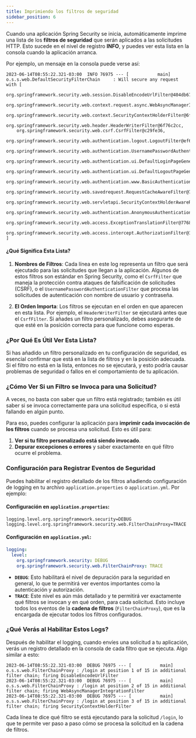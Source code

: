 ```yaml
---
title: Imprimiendo los filtros de seguridad
sidebar_position: 6
---
```


Cuando una aplicación Spring Security se inicia, automáticamente imprime una lista de los **filtros de seguridad** que serán aplicados a las solicitudes HTTP. Esto sucede en el nivel de registro **INFO**, y puedes ver esta lista en la consola cuando la aplicación arranca.

<Card>


Por ejemplo, un mensaje en la consola puede verse así:

```text
2023-06-14T08:55:22.321-03:00  INFO 76975 --- [           main] o.s.s.web.DefaultSecurityFilterChain     : Will secure any request with [
    org.springframework.security.web.session.DisableEncodeUrlFilter@404db674,
    org.springframework.security.web.context.request.async.WebAsyncManagerIntegrationFilter@50f097b5,
    org.springframework.security.web.context.SecurityContextHolderFilter@6fc6deb7,
    org.springframework.security.web.header.HeaderWriterFilter@6f76c2cc,
    org.springframework.security.web.csrf.CsrfFilter@c29fe36,
    org.springframework.security.web.authentication.logout.LogoutFilter@ef60710,
    org.springframework.security.web.authentication.UsernamePasswordAuthenticationFilter@7c2dfa2,
    org.springframework.security.web.authentication.ui.DefaultLoginPageGeneratingFilter@4397a639,
    org.springframework.security.web.authentication.ui.DefaultLogoutPageGeneratingFilter@7add838c,
    org.springframework.security.web.authentication.www.BasicAuthenticationFilter@5cc9d3d0,
    org.springframework.security.web.savedrequest.RequestCacheAwareFilter@7da39774,
    org.springframework.security.web.servletapi.SecurityContextHolderAwareRequestFilter@32b0876c,
    org.springframework.security.web.authentication.AnonymousAuthenticationFilter@3662bdff,
    org.springframework.security.web.access.ExceptionTranslationFilter@77681ce4,
    org.springframework.security.web.access.intercept.AuthorizationFilter@169268a7
]
```

#### ¿Qué Significa Esta Lista?

1. **Nombres de Filtros**: Cada línea en este log representa un filtro que será ejecutado para las solicitudes que llegan a la aplicación. Algunos de estos filtros son estándar en Spring Security, como el `CsrfFilter` que maneja la protección contra ataques de falsificación de solicitudes (CSRF), o el `UsernamePasswordAuthenticationFilter` que procesa las solicitudes de autenticación con nombre de usuario y contraseña.

2. **El Orden Importa**: Los filtros se ejecutan en el orden en que aparecen en esta lista. Por ejemplo, el `HeaderWriterFilter` se ejecutará antes que el `CsrfFilter`. Si añades un filtro personalizado, debes asegurarte de que esté en la posición correcta para que funcione como esperas.

### ¿Por Qué Es Útil Ver Esta Lista?

Si has añadido un filtro personalizado en tu configuración de seguridad, es esencial confirmar que está en la lista de filtros y en la posición adecuada. Si el filtro no está en la lista, entonces no se ejecutará, y esto podría causar problemas de seguridad o fallos en el comportamiento de tu aplicación.

</Card>

<Card>  

### ¿Cómo Ver Si un Filtro se Invoca para una Solicitud?

A veces, no basta con saber que un filtro está registrado; también es útil saber si se invoca correctamente para una solicitud específica, o si está fallando en algún punto.

Para eso, puedes configurar la aplicación para **imprimir cada invocación de los filtros** cuando se procesa una solicitud. Esto es útil para:

1. **Ver si tu filtro personalizado está siendo invocado**.
2. **Depurar excepciones o errores** y saber exactamente en qué filtro ocurre el problema.

### Configuración para Registrar Eventos de Seguridad

Puedes habilitar el registro detallado de los filtros añadiendo configuración de logging en tu archivo `application.properties` o `application.yml`. Por ejemplo:

#### Configuración en `application.properties`:

```properties
logging.level.org.springframework.security=DEBUG
logging.level.org.springframework.security.web.FilterChainProxy=TRACE
```

#### Configuración en `application.yml`:

```yaml
logging:
  level:
    org.springframework.security: DEBUG
    org.springframework.security.web.FilterChainProxy: TRACE
```

- **`DEBUG`**: Esto habilitará el nivel de depuración para la seguridad en general, lo que te permitirá ver eventos importantes como la autenticación y autorización.
- **`TRACE`**: Este nivel es aún más detallado y te permitirá ver exactamente qué filtros se invocan y en qué orden, para cada solicitud. Esto incluye todos los eventos de la **cadena de filtros** (`FilterChainProxy`), que es la encargada de ejecutar todos los filtros configurados.

### ¿Qué Verás al Habilitar Estos Logs?

Después de habilitar el logging, cuando envíes una solicitud a tu aplicación, verás un registro detallado en la consola de cada filtro que se ejecuta. Algo similar a esto:

```text
2023-06-14T08:55:22.321-03:00  DEBUG 76975 --- [           main] o.s.s.web.FilterChainProxy : /login at position 1 of 15 in additional filter chain; firing DisableEncodeUrlFilter
2023-06-14T08:55:22.321-03:00  DEBUG 76975 --- [           main] o.s.s.web.FilterChainProxy : /login at position 2 of 15 in additional filter chain; firing WebAsyncManagerIntegrationFilter
2023-06-14T08:55:22.321-03:00  DEBUG 76975 --- [           main] o.s.s.web.FilterChainProxy : /login at position 3 of 15 in additional filter chain; firing SecurityContextHolderFilter
```

Cada línea te dice qué filtro se está ejecutando para la solicitud `/login`, lo que te permite ver paso a paso cómo se procesa la solicitud en la cadena de filtros.

</Card>